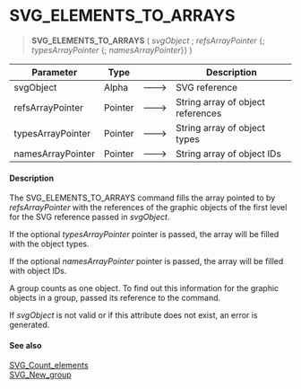 # SVG_ELEMENTS_TO_ARRAYS

>**SVG_ELEMENTS_TO_ARRAYS** ( *svgObject* ; *refsArrayPointer* {; *typesArrayPointer* {; *namesArrayPointer*}} )

| Parameter | Type |  | Description |
| --- | --- | --- | --- |
| svgObject | Alpha | &#x1F852; | SVG reference |
| refsArrayPointer | Pointer | &#x1F852; | String array of object references |
| typesArrayPointer | Pointer | &#x1F852; | String array of object types |
| namesArrayPointer | Pointer | &#x1F852; | String array of object IDs |



#### Description 

The SVG\_ELEMENTS\_TO\_ARRAYS command fills the array pointed to by *refsArrayPointer* with the references of the graphic objects of the first level for the SVG reference passed in *svgObject*.

If the optional *typesArrayPointer* pointer is passed, the array will be filled with the object types.

If the optional *namesArrayPointer* pointer is passed, the array will be filled with object IDs.

A group counts as one object. To find out this information for the graphic objects in a group, passed its reference to the command.

If *svgObject* is not valid or if this attribute does not exist, an error is generated.

#### See also 

[SVG\_Count\_elements](SVG%5FCount%5Felements.md)  
[SVG\_New\_group](SVG%5FNew%5Fgroup.md)  